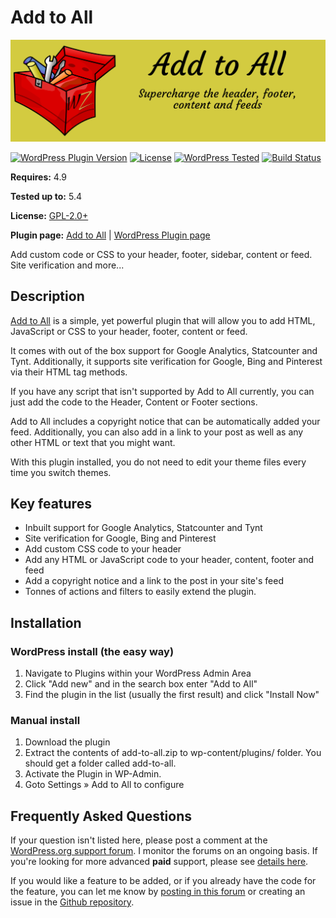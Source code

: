 # Add to All

![Add to All](https://raw.githubusercontent.com/WebberZone/add-to-all/master/wporg-assets/banner-1544x500.png)

[![WordPress Plugin Version](https://img.shields.io/wordpress/plugin/v/add-to-all.svg?style=flat-square)](https://wordpress.org/plugins/add-to-all/)
[![License](https://img.shields.io/badge/license-GPL_v2%2B-orange.svg?style=flat-square)](http://opensource.org/licenses/GPL-2.0)
[![WordPress Tested](https://img.shields.io/wordpress/v/add-to-all.svg?style=flat-square)](https://wordpress.org/plugins/add-to-all/)
[![Build Status](https://travis-ci.org/WebberZone/add-to-all.svg?branch=master)](https://travis-ci.org/WebberZone/add-to-all)

__Requires:__ 4.9

__Tested up to:__ 5.4

__License:__ [GPL-2.0+](http://www.gnu.org/licenses/gpl-2.0.html)

__Plugin page:__ [Add to All](https://webberzone.com/plugins/add-to-all/) | [WordPress Plugin page](https://wordpress.org/plugins/add-to-all/)

Add custom code or CSS to your header, footer, sidebar, content or feed. Site verification and more...

## Description

[Add to All](https://webberzone.com/plugins/add-to-all/) is a simple, yet powerful plugin that will allow you to add HTML, JavaScript or CSS to your header, footer, content or feed.

It comes with out of the box support for Google Analytics, Statcounter and Tynt. Additionally, it supports site verification for Google, Bing and Pinterest via their HTML tag methods.

If you have any script that isn't supported by Add to All currently, you can just add the code to the Header, Content or Footer sections.

Add to All includes a copyright notice that can be automatically added your feed. Additionally, you can also add in a link to your post as well as any other HTML or text that you might want.

With this plugin installed, you do not need to edit your theme files every time you switch themes.

## Key features

* Inbuilt support for Google Analytics, Statcounter and Tynt
* Site verification for Google, Bing and Pinterest
* Add custom CSS code to your header
* Add any HTML or JavaScript code to your header, content, footer and feed
* Add a copyright notice and a link to the post in your site's feed
* Tonnes of actions and filters to easily extend the plugin.

## Installation

### WordPress install (the easy way)

1. Navigate to Plugins within your WordPress Admin Area
2. Click "Add new" and in the search box enter "Add to All"
3. Find the plugin in the list (usually the first result) and click "Install Now"

### Manual install

1. Download the plugin
2. Extract the contents of add-to-all.zip to wp-content/plugins/ folder. You should get a folder called add-to-all.
3. Activate the Plugin in WP-Admin.
4. Goto Settings &raquo; Add to All to configure

## Frequently Asked Questions

If your question isn't listed here, please post a comment at the [WordPress.org support forum](https://wordpress.org/support/plugin/add-to-all). I monitor the forums on an ongoing basis. If you're looking for more advanced **paid** support, please see [details here](https://webberzone.com/support/).

If you would like a feature to be added, or if you already have the code for the feature, you can let me know by [posting in this forum](https://wordpress.org/support/plugin/add-to-all) or creating an issue in the [Github repository](https://github.com/ajaydsouza/add-to-all/issues).
